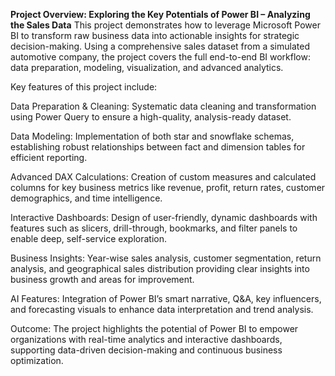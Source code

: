 **Project Overview: Exploring the Key Potentials of Power BI – Analyzing the Sales Data**
This project demonstrates how to leverage Microsoft Power BI to transform raw business data into actionable insights for strategic decision-making. Using a comprehensive sales dataset from a simulated automotive company, the project covers the full end-to-end BI workflow: data preparation, modeling, visualization, and advanced analytics.

Key features of this project include:

Data Preparation & Cleaning: Systematic data cleaning and transformation using Power Query to ensure a high-quality, analysis-ready dataset.

Data Modeling: Implementation of both star and snowflake schemas, establishing robust relationships between fact and dimension tables for efficient reporting.

Advanced DAX Calculations: Creation of custom measures and calculated columns for key business metrics like revenue, profit, return rates, customer demographics, and time intelligence.

Interactive Dashboards: Design of user-friendly, dynamic dashboards with features such as slicers, drill-through, bookmarks, and filter panels to enable deep, self-service exploration.

Business Insights: Year-wise sales analysis, customer segmentation, return analysis, and geographical sales distribution providing clear insights into business growth and areas for improvement.

AI Features: Integration of Power BI’s smart narrative, Q&A, key influencers, and forecasting visuals to enhance data interpretation and trend analysis.

Outcome:
The project highlights the potential of Power BI to empower organizations with real-time analytics and interactive dashboards, supporting data-driven decision-making and continuous business optimization.

